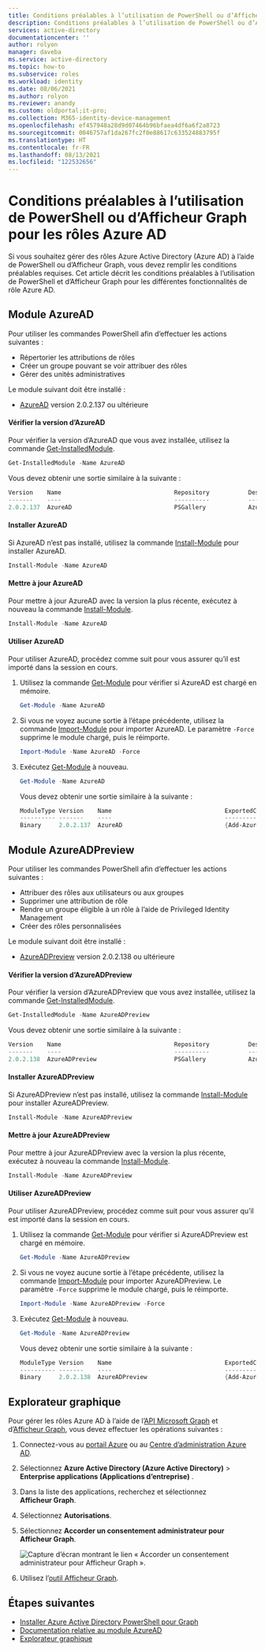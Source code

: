 ```yaml
---
title: Conditions préalables à l’utilisation de PowerShell ou d’Afficheur Graph pour les rôles Azure AD – Azure Active Directory
description: Conditions préalables à l’utilisation de PowerShell ou d’Afficheur Graph pour les rôles Azure Active Directory.
services: active-directory
documentationcenter: ''
author: rolyon
manager: daveba
ms.service: active-directory
ms.topic: how-to
ms.subservice: roles
ms.workload: identity
ms.date: 08/06/2021
ms.author: rolyon
ms.reviewer: anandy
ms.custom: oldportal;it-pro;
ms.collection: M365-identity-device-management
ms.openlocfilehash: ef457948a28d9d07464b96bfaea4df6a6f2a8723
ms.sourcegitcommit: 0046757af1da267fc2f0e88617c633524883795f
ms.translationtype: HT
ms.contentlocale: fr-FR
ms.lasthandoff: 08/13/2021
ms.locfileid: "122532656"
---
```

# <a name="prerequisites-to-use-powershell-or-graph-explorer-for-azure-ad-roles"></a>Conditions préalables à l’utilisation de PowerShell ou d’Afficheur Graph pour les rôles Azure AD

Si vous souhaitez gérer des rôles Azure Active Directory (Azure AD) à l’aide de PowerShell ou d’Afficheur Graph, vous devez remplir les conditions préalables requises. Cet article décrit les conditions préalables à l’utilisation de PowerShell et d’Afficheur Graph pour les différentes fonctionnalités de rôle Azure AD.

## <a name="azuread-module"></a>Module AzureAD

Pour utiliser les commandes PowerShell afin d’effectuer les actions suivantes :

- Répertorier les attributions de rôles
- Créer un groupe pouvant se voir attribuer des rôles
- Gérer des unités administratives

Le module suivant doit être installé :

- [AzureAD](https://www.powershellgallery.com/packages/AzureAD) version 2.0.2.137 ou ultérieure


#### <a name="check-azuread-version"></a>Vérifier la version d’AzureAD

Pour vérifier la version d’AzureAD que vous avez installée, utilisez la commande [Get-InstalledModule](/powershell/module/powershellget/get-installedmodule).

```powershell
Get-InstalledModule -Name AzureAD
```

Vous devez obtenir une sortie similaire à la suivante :

```powershell
Version    Name                                Repository           Description
-------    ----                                ----------           -----------
2.0.2.137  AzureAD                             PSGallery            Azure Active Directory V2 General Availability M...
```

#### <a name="install-azuread"></a>Installer AzureAD

Si AzureAD n’est pas installé, utilisez la commande [Install-Module](/powershell/module/powershellget/install-module) pour installer AzureAD.

```powershell
Install-Module -Name AzureAD
```

#### <a name="update-azuread"></a>Mettre à jour AzureAD

Pour mettre à jour AzureAD avec la version la plus récente, exécutez à nouveau la commande [Install-Module](/powershell/module/powershellget/install-module).

```powershell
Install-Module -Name AzureAD
```

#### <a name="use-azuread"></a>Utiliser AzureAD

Pour utiliser AzureAD, procédez comme suit pour vous assurer qu’il est importé dans la session en cours.

1. Utilisez la commande [Get-Module](/powershell/module/microsoft.powershell.core/get-module) pour vérifier si AzureAD est chargé en mémoire.

    ```powershell
    Get-Module -Name AzureAD
    ```

1. Si vous ne voyez aucune sortie à l’étape précédente, utilisez la commande [Import-Module](/powershell/module/microsoft.powershell.core/import-module) pour importer AzureAD. Le paramètre `-Force` supprime le module chargé, puis le réimporte.

    ```powershell
    Import-Module -Name AzureAD -Force
    ```

1. Exécutez [Get-Module](/powershell/module/microsoft.powershell.core/get-module) à nouveau.

    ```powershell
    Get-Module -Name AzureAD
    ```

    Vous devez obtenir une sortie similaire à la suivante :
    
    ```powershell
    ModuleType Version    Name                                ExportedCommands
    ---------- -------    ----                                ----------------
    Binary     2.0.2.137  AzureAD                             {Add-AzureADApplicationOwner, Add-AzureADDeviceRegisteredO...
    ```

## <a name="azureadpreview-module"></a>Module AzureADPreview

Pour utiliser les commandes PowerShell afin d’effectuer les actions suivantes :

- Attribuer des rôles aux utilisateurs ou aux groupes
- Supprimer une attribution de rôle
- Rendre un groupe éligible à un rôle à l’aide de Privileged Identity Management
- Créer des rôles personnalisées

Le module suivant doit être installé :

- [AzureADPreview](https://www.powershellgallery.com/packages/AzureADPreview) version 2.0.2.138 ou ultérieure


#### <a name="check-azureadpreview-version"></a>Vérifier la version d’AzureADPreview

Pour vérifier la version d’AzureADPreview que vous avez installée, utilisez la commande [Get-InstalledModule](/powershell/module/powershellget/get-installedmodule).

```powershell
Get-InstalledModule -Name AzureADPreview
```

Vous devez obtenir une sortie similaire à la suivante :

```powershell
Version    Name                                Repository           Description
-------    ----                                ----------           -----------
2.0.2.138  AzureADPreview                      PSGallery            Azure Active Directory V2 Preview Module. ...
```

#### <a name="install-azureadpreview"></a>Installer AzureADPreview

Si AzureADPreview n’est pas installé, utilisez la commande [Install-Module](/powershell/module/powershellget/install-module) pour installer AzureADPreview.

```powershell
Install-Module -Name AzureADPreview
```

#### <a name="update-azureadpreview"></a>Mettre à jour AzureADPreview

Pour mettre à jour AzureADPreview avec la version la plus récente, exécutez à nouveau la commande [Install-Module](/powershell/module/powershellget/install-module).

```powershell
Install-Module -Name AzureADPreview
```

#### <a name="use-azureadpreview"></a>Utiliser AzureADPreview

Pour utiliser AzureADPreview, procédez comme suit pour vous assurer qu’il est importé dans la session en cours.

1. Utilisez la commande [Get-Module](/powershell/module/microsoft.powershell.core/get-module) pour vérifier si AzureADPreview est chargé en mémoire.

    ```powershell
    Get-Module -Name AzureADPreview
    ```

1. Si vous ne voyez aucune sortie à l’étape précédente, utilisez la commande [Import-Module](/powershell/module/microsoft.powershell.core/import-module) pour importer AzureADPreview. Le paramètre `-Force` supprime le module chargé, puis le réimporte.

    ```powershell
    Import-Module -Name AzureADPreview -Force
    ```

1. Exécutez [Get-Module](/powershell/module/microsoft.powershell.core/get-module) à nouveau.

    ```powershell
    Get-Module -Name AzureADPreview
    ```

    Vous devez obtenir une sortie similaire à la suivante :
    
    ```powershell
    ModuleType Version    Name                                ExportedCommands
    ---------- -------    ----                                ----------------
    Binary     2.0.2.138  AzureADPreview                      {Add-AzureADAdministrativeUnitMember, Add-AzureADApplicati...
    ```

## <a name="graph-explorer"></a>Explorateur graphique

Pour gérer les rôles Azure AD à l’aide de l’[API Microsoft Graph](/graph/overview) et d’[Afficheur Graph](/graph/graph-explorer/graph-explorer-overview), vous devez effectuer les opérations suivantes :

1. Connectez-vous au [portail Azure](https://portal.azure.com) ou au [Centre d’administration Azure AD](https://aad.portal.azure.com).

1. Sélectionnez **Azure Active Directory (Azure Active Directory)**  > **Enterprise applications (Applications d’entreprise)** .

1. Dans la liste des applications, recherchez et sélectionnez **Afficheur Graph**.

1. Sélectionnez **Autorisations**.

1. Sélectionnez **Accorder un consentement administrateur pour Afficheur Graph**.

    ![Capture d’écran montrant le lien « Accorder un consentement administrateur pour Afficheur Graph ».](./media/prerequisites/select-graph-explorer.png)

1. Utilisez l’[outil Afficheur Graph](https://aka.ms/ge).

## <a name="next-steps"></a>Étapes suivantes

- [Installer Azure Active Directory PowerShell pour Graph](/powershell/azure/active-directory/install-adv2)
- [Documentation relative au module AzureAD](/powershell/module/azuread/)
- [Explorateur graphique](/graph/graph-explorer/graph-explorer-overview)
